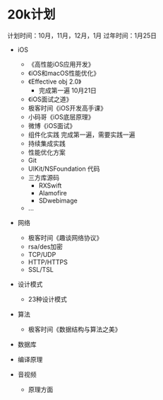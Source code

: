 # 20k计划

计划时间：10月，11月，12月，1月 
过年时间：1月25日

* iOS
    * 《高性能iOS应用开发》
    * 《iOS和macOS性能优化》
    * 《Effective obj 2.0》 
		* 完成第一遍 10月21日
    * 《iOS面试之道》
    * 极客时间《iOS开发高手课》
    * 小码哥《iOS底层原理》
    * 微博《iOS面试》
    * 组件化实践 完成第一遍，需要实践一遍
    * 持续集成实践 
    * 性能优化方案
    * Git
    * UIKit/NSFoundation 代码
    * 三方库源码
        * RXSwift
        * Alamofire
        * SDwebimage
    * ...

* 网络
    * 极客时间《趣谈网络协议》 
    * rsa/des加密 
    * TCP/UDP
    * HTTP/HTTPS
    * SSL/TSL
    
* 设计模式
    * 23种设计模式 
      
* 算法
    * 极客时间《数据结构与算法之美》

* 数据库

* 编译原理

* 音视频
    * 原理方面 